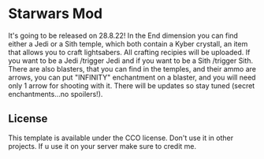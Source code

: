 # Starwars Mod
It's going to be released on 28.8.22!
In the End dimension you can find either a Jedi or a Sith temple, which both contain a Kyber crystall, an item that allows you to craft lightsabers. All crafting recipies will be uploaded. If you want to be a Jedi /trigger Jedi and if you want to be a Sith /trigger Sith. There are also blasters, that you can find in the temples, and their ammo are arrows, you can put "INFINITY" enchantment on a blaster, and you will need only 1 arrow for shooting with it. There will be updates so stay tuned (secret enchantments...no spoilers!). 
## License

This template is available under the CCO license. Don't use it in other projects. If u use it on your server make sure to credit me.
